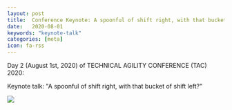 ```yaml
---
layout: post
title:  Conference Keynote: A spoonful of shift right, with that bucket of shift left?
date:   2020-08-01
keywords: "keynote-talk"
categories: [meta]
icon: fa-rss
---
```


Day 2 (August 1st, 2020) of TECHNICAL AGILITY CONFERENCE (TAC) 2020:

Keynote talk: "A spoonful of shift right, with that bucket of shift left?" 

[![](/assets/img/blog/bucket.png)](https://www.youtube.com/watch?v=v5FoESmaUAM)